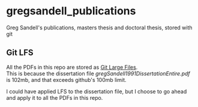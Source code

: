 # gregsandell_publications
Greg Sandell's publications, masters thesis and doctoral thesis, stored with git 

## Git LFS
All the PDFs in this repo are stored as [Git Large Files](https://git-lfs.com/).  
This is because the dissertation file _gregSandell1991DissertationEntire.pdf_ is 102mb, and
that exceeds github's 100mb limit.

I could have applied LFS to the dissertation file, but I choose to go ahead and apply it to all the PDFs in this repo.

